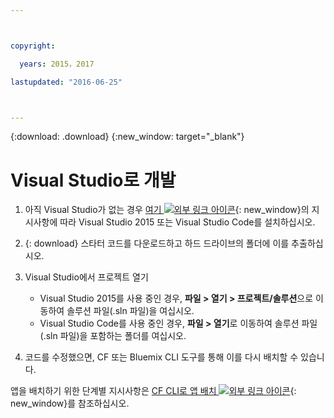 ```yaml
---



copyright:

  years: 2015，2017

lastupdated: "2016-06-25"



---
```


{:download: .download}
{:new_window: target="_blank"}

# Visual Studio로 개발

  1. 아직 Visual Studio가 없는 경우 [여기 ![외부 링크 아이콘](../icons/launch-glyph.svg)](https://msdn.microsoft.com/en-us/library/e2h7fzkw.aspx){: new_window}의 지시사항에 따라 Visual Studio 2015 또는 Visual Studio Code를 설치하십시오. 

  1. {: download} 스타터 코드를 다운로드하고 하드 드라이브의 폴더에 이를 추출하십시오.

  1. Visual Studio에서 프로젝트 열기

      + Visual Studio 2015를 사용 중인 경우, **파일 > 열기 > 프로젝트/솔루션**으로 이동하여 솔루션 파일(.sln 파일)을 여십시오.
      + Visual Studio Code를 사용 중인 경우, **파일 > 열기**로 이동하여 솔루션 파일(.sln 파일)을 포함하는 폴더를 여십시오.

  1. 코드를 수정했으면, CF 또는 Bluemix CLI 도구를 통해 이를 다시 배치할 수 있습니다.

앱을 배치하기 위한 단계별 지시사항은 [CF CLI로 앱 배치 ![외부 링크 아이콘](../icons/launch-glyph.svg)](./install_cli.html){: new_window}를 참조하십시오. 
